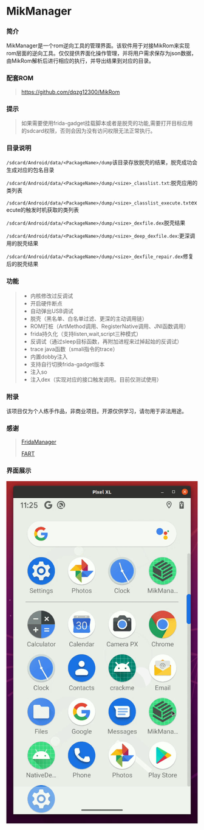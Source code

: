 # MikManager
### 简介

MikManager是一个rom逆向工具的管理界面。该软件用于对接MikRom来实现rom层面的逆向工具。仅仅提供界面化操作管理，并将用户需求保存为json数据，由MikRom解析后进行相应的执行，并导出结果到对应的目录。

### 配套ROM
> https://github.com/dqzg12300/MikRom

### 提示
> 如果需要使用frida-gadget挂载脚本或者是脱壳的功能,需要打开目标应用的sdcard权限，否则会因为没有访问权限无法正常执行。

### 目录说明

`/sdcard/Android/data/<PackageName>/dump`该目录存放脱壳的结果，脱壳成功会生成对应的包名目录

`/sdcard/Android/data/<PackageName>/dump/<size>_classlist.txt`:脱壳应用的类列表

`/sdcard/Android/data/<PackageName>/dump/<size>_classlist_execute.txt`execute的触发时机获取的类列表

`/sdcard/Android/data/<PackageName>/dump/<size>_dexfile.dex`脱壳结果

`/sdcard/Android/data/<PackageName>/dump/<size>_deep_dexfile.dex`:更深调用的脱壳结果

`/sdcard/Android/data/<PackageName>/dump/<size>_dexfile_repair.dex`修复后的脱壳结果

### 功能

> * 内核修改过反调试
> * 开启硬件断点
> * 自动弹出USB调试
> * 脱壳（黑名单、白名单过滤、更深的主动调用链）
> * ROM打桩（ArtMethod调用、RegisterNative调用、JNI函数调用）
> * frida持久化（支持listen,wait,script三种模式）
> * 反调试（通过sleep目标函数，再附加进程来过掉起始的反调试）
> * trace java函数（smali指令的trace）
> * 内置dobby注入
> * 支持自行切换frida-gadget版本
> * 注入so
> * 注入dex（实现对应的接口触发调用。目前仅测试使用）

### 附录

该项目仅为个人练手作品，非商业项目。开源仅供学习，请勿用于非法用途。

### 感谢

> [FridaManager](https://github.com/hanbinglengyue/FridaManager)
>
> [FART](https://github.com/hanbinglengyue/FART)

### 界面展示

![](./mikmanager.gif)

